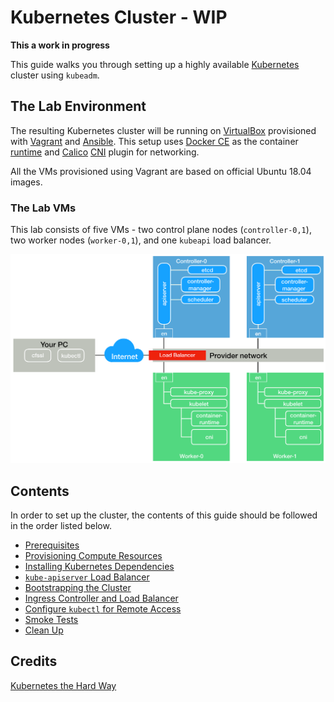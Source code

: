 # Kubernetes Cluster - WIP

**This a work in progress**

This guide walks you through setting up a highly available
[Kubernetes](https://github.com/kubernetes/kubernetes) cluster using `kubeadm`. 

## The Lab Environment
The resulting Kubernetes cluster will be running on [VirtualBox](https://www.virtualbox.org/) 
provisioned with [Vagrant](https://www.vagrantup.com/) and 
[Ansible](https://github.com/ansible/ansible).
This setup uses [Docker CE](https://github.com/docker/docker-ce) as the container
[runtime](https://kubernetes.io/docs/setup/production-environment/container-runtimes) 
and [Calico](https://docs.projectcalico.org/getting-started/kubernetes/) 
[CNI](https://kubernetes.io/docs/concepts/extend-kubernetes/compute-storage-net/network-plugins/) 
plugin for networking.

All the VMs provisioned using Vagrant are based on official Ubuntu 18.04 images.

### The Lab VMs
This lab consists of five VMs - two control plane nodes (`controller-0,1`), 
two worker nodes (`worker-0,1`), and one `kubeapi` load balancer.

<img src="images/kubernetes-cluster.png" width="800px" alt="Kubernetes cluster diagram" />


## Contents
In order to set up the cluster, the contents of this guide should be followed 
in the order listed below.
- [Prerequisites](docs/01-prerequisites.md)
- [Provisioning Compute Resources](docs/02-compute-resources.md)
- [Installing Kubernetes Dependencies](docs/03-kube-dependenceis.md)
- [`kube-apiserver` Load Balancer](docs/04-kubeapi-lb.md)
- [Bootstrapping the Cluster](docs/05-bootstrap-cluster.md)
- [Ingress Controller and Load Balancer](docs/07-ingress-lb.md)
- [Configure `kubectl` for Remote Access](docs/08-remote-access.md)
- [Smoke Tests](docs/09-smoke-test.md)
- [Clean Up](docs/10-clean-up.md)

## Credits
[Kubernetes the Hard Way](https://github.com/kelseyhightower/kubernetes-the-hard-way)
